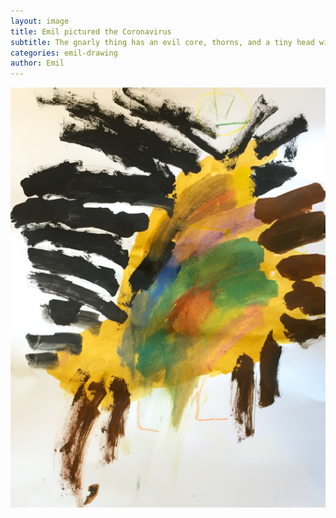 ```yaml
---
layout: image
title: Emil pictured the Coronavirus
subtitle: The gnarly thing has an evil core, thorns, and a tiny head with teeth all through the head.
categories: emil-drawing
author: Emil
---
```

![](/i/IMG_0729.jpg)

